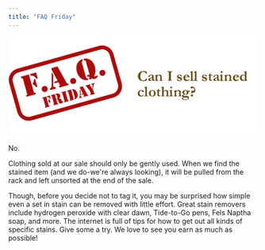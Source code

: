 ```yaml
---
title: "FAQ Friday"
---
```


![](/img/blog/FAQ_Fridays_stained_clothes.png)

No.

Clothing sold at our sale should only be gently used. When we find the stained item (and we do-we're always looking), it will be pulled from the rack and left unsorted at the end of the sale.

Though, before you decide not to tag it, you may be surprised how simple even a set in stain can be removed with little effort. Great stain removers include hydrogen peroxide with clear dawn, Tide-to-Go pens, Fels Naptha soap, and more. The internet is full of tips for how to get out all kinds of specific stains. Give some a try. We love to see you earn as much as possible!
